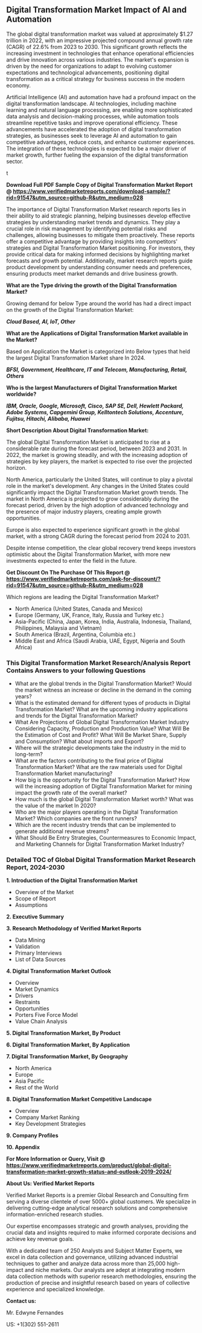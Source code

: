 <h2>Digital Transformation Market Impact of AI and Automation</h2><p>The global digital transformation market was valued at approximately $1.27 trillion in 2022, with an impressive projected compound annual growth rate (CAGR) of 22.6% from 2023 to 2030. This significant growth reflects the increasing investment in technologies that enhance operational efficiencies and drive innovation across various industries. The market's expansion is driven by the need for organizations to adapt to evolving customer expectations and technological advancements, positioning digital transformation as a critical strategy for business success in the modern economy.</p><p>Artificial Intelligence (AI) and automation have had a profound impact on the digital transformation landscape. AI technologies, including machine learning and natural language processing, are enabling more sophisticated data analysis and decision-making processes, while automation tools streamline repetitive tasks and improve operational efficiency. These advancements have accelerated the adoption of digital transformation strategies, as businesses seek to leverage AI and automation to gain competitive advantages, reduce costs, and enhance customer experiences. The integration of these technologies is expected to be a major driver of market growth, further fueling the expansion of the digital transformation sector.</p>t</p><p id="" class=""><strong>Download Full PDF Sample Copy of Digital Transformation Market Report @ <a href="https://www.verifiedmarketreports.com/download-sample/?rid=91547&utm_source=github-R&utm_medium=028" target="_blank">https://www.verifiedmarketreports.com/download-sample/?rid=91547&utm_source=github-R&utm_medium=028</a></strong></p><p>The importance of&nbsp;Digital Transformation Market research reports lies in their ability to aid strategic planning, helping businesses develop effective strategies by understanding market trends and dynamics. They play a crucial role in risk management by identifying potential risks and challenges, allowing businesses to mitigate them proactively. These reports offer a competitive advantage by providing insights into competitors' strategies and Digital Transformation Market positioning. For investors, they provide critical data for making informed decisions by highlighting market forecasts and growth potential. Additionally, market research reports guide product development by understanding consumer needs and preferences, ensuring products meet market demands and drive business growth.</p><p><strong>What are the&nbsp;Type driving the growth of the Digital Transformation Market?</strong></p><p id="" class="">Growing demand for below Type around the world has had a direct impact on the growth of the Digital Transformation Market:</p><em><strong>Cloud Based, AI, IoT, Other</strong></em></p><strong>What are the&nbsp;Applications&nbsp;of Digital Transformation Market available in the Market?</strong></p><p id="" class="">Based on Application the Market is categorized into Below types that held the largest Digital Transformation Market share In 2024.</p><em><strong>BFSI, Government, Healthcare, IT and Telecom, Manufacturing, Retail, Others</strong></em></p><strong>Who is the largest Manufacturers of Digital Transformation Market worldwide?</strong></p><p><em><strong>IBM, Oracle, Google, Microsoft, Cisco, SAP SE, Dell, Hewlett Packard, Adobe Systems, Capgemini Group, Kelltontech Solutions, Accenture, Fujitsu, Hitachi, Alibaba, Huawei</strong></em></p><p id="" class=""><strong>Short Description About Digital Transformation Market:</strong></p><p>The global Digital Transformation Market is anticipated to rise at a considerable rate during the forecast period, between 2023 and 2031. In 2022, the market is growing steadily, and with the increasing adoption of strategies by key players, the market is expected to rise over the projected horizon.</p><p>North America, particularly the United States, will continue to play a pivotal role in the market's development. Any changes in the United States could significantly impact the Digital Transformation Market growth trends. The market in North America is projected to grow considerably during the forecast period, driven by the high adoption of advanced technology and the presence of major industry players, creating ample growth opportunities.</p><p>Europe is also expected to experience significant growth in the global market, with a strong CAGR during the forecast period from 2024 to 2031.</p><p>Despite intense competition, the clear global recovery trend keeps investors optimistic about the Digital Transformation Market, with more new investments expected to enter the field in the future.</p><p id="" class=""><strong>Get Discount On The Purchase Of This Report @ <a href="https://www.verifiedmarketreports.com/ask-for-discount/?rid=91547&utm_source=github-R&utm_medium=028" target="_blank">https://www.verifiedmarketreports.com/ask-for-discount/?rid=91547&utm_source=github-R&utm_medium=028</a></strong></p>Which regions are leading the Digital Transformation Market?</p><ul><li>North America (United States, Canada and Mexico)</li><li>Europe (Germany, UK, France, Italy, Russia and Turkey etc.)</li><li>Asia-Pacific (China, Japan, Korea, India, Australia, Indonesia, Thailand, Philippines, Malaysia and Vietnam)</li><li>South America (Brazil, Argentina, Columbia etc.)</li><li>Middle East and Africa (Saudi Arabia, UAE, Egypt, Nigeria and South Africa)</li></ul><h3 id="" class="">This Digital Transformation Market Research/Analysis Report Contains Answers to your following Questions</h3><ul><li>What are the global trends in the Digital Transformation Market? Would the market witness an increase or decline in the demand in the coming years?</li><li>What is the estimated demand for different types of products in Digital Transformation Market? What are the upcoming industry applications and trends for the Digital Transformation Market?</li><li>What Are Projections of Global Digital Transformation Market Industry Considering Capacity, Production and Production Value? What Will Be the Estimation of Cost and Profit? What Will Be Market Share, Supply and Consumption? What about imports and Export?</li><li>Where will the strategic developments take the industry in the mid to long-term?</li><li>What are the factors contributing to the final price of Digital Transformation Market? What are the raw materials used for Digital Transformation Market manufacturing?</li><li>How big is the opportunity for the Digital Transformation Market? How will the increasing adoption of Digital Transformation Market for mining impact the growth rate of the overall market?</li><li>How much is the global Digital Transformation Market worth? What was the value of the market In 2020?</li><li>Who are the major players operating in the Digital Transformation Market? Which companies are the front runners?</li><li>Which are the recent industry trends that can be implemented to generate additional revenue streams?</li><li>What Should Be Entry Strategies, Countermeasures to Economic Impact, and Marketing Channels for Digital Transformation Market Industry?</li></ul><h3 id="" class="">Detailed TOC of Global Digital Transformation Market Research Report, 2024-2030</h3><p id="" class=""><strong>1. Introduction of the Digital Transformation Market</strong></p><ul><li>Overview of the Market</li><li>Scope of Report</li><li>Assumptions</li></ul><p id="" class=""><strong>2. Executive Summary</strong></p><p id="" class=""><strong>3. Research Methodology of Verified Market Reports</strong></p><ul><li>Data Mining</li><li>Validation</li><li>Primary Interviews</li><li>List of Data Sources</li></ul><p id="" class=""><strong>4. Digital Transformation Market Outlook</strong></p><ul><li>Overview</li><li>Market Dynamics</li><li>Drivers</li><li>Restraints</li><li>Opportunities</li><li>Porters Five Force Model</li><li>Value Chain Analysis</li></ul><p id="" class=""><strong>5. Digital Transformation Market, By Product</strong></p><p id="" class=""><strong>6. Digital Transformation Market, By Application</strong></p><p id="" class=""><strong>7. Digital Transformation Market, By Geography</strong></p><ul><li>North America</li><li>Europe</li><li>Asia Pacific</li><li>Rest of the World</li></ul><p id="" class=""><strong>8. Digital Transformation Market Competitive Landscape</strong></p><ul><li>Overview</li><li>Company Market Ranking</li><li>Key Development Strategies</li></ul><p id="" class=""><strong>9. Company Profiles</strong></p><p id="" class=""><strong>10. Appendix</strong></p><p id="" class=""><strong>For More Information or Query, Visit @ <a href="https://www.verifiedmarketreports.com/product/global-digital-transformation-market-growth-status-and-outlook-2019-2024/" target="_blank">https://www.verifiedmarketreports.com/product/global-digital-transformation-market-growth-status-and-outlook-2019-2024/</a></strong></p><p id="" class=""><strong>About Us: Verified Market Reports</strong></p><p id="" class="">Verified Market Reports is a premier Global Research and Consulting firm serving a diverse clientele of over 5000+ global customers. We specialize in delivering cutting-edge analytical research solutions and comprehensive information-enriched research studies.</p><p id="" class="">Our expertise encompasses strategic and growth analyses, providing the crucial data and insights required to make informed corporate decisions and achieve key revenue goals.</p><p id="" class="">With a dedicated team of 250 Analysts and Subject Matter Experts, we excel in data collection and governance, utilizing advanced industrial techniques to gather and analyze data across more than 25,000 high-impact and niche markets. Our analysts are adept at integrating modern data collection methods with superior research methodologies, ensuring the production of precise and insightful research based on years of collective experience and specialized knowledge.</p><p id="" class=""><strong>Contact us:</strong></p><p id="" class="">Mr. Edwyne Fernandes</p><p id="" class="">US: +1(302) 551-2611</p>